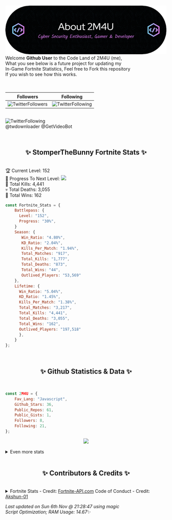 
  ![Header](./src/github-banner.png)
  <br>
  Welcome **Github User** to the Code Land of 2M4U (me),<br>
  What you see below is a future project for updating my<br>
  In-Game Fortnite Statistics, Feel free to Fork this repository<br>
  If you wish to see how this works.
  <br><br>
  <br>
  
  | Followers  | Following |
  | ---------- |:---------:|
  | ![TwitterFollowers](https://img.shields.io/badge/Twitter%20Followers-79-blue)  | ![TwitterFollowing](https://img.shields.io/badge/Twitter%20Following-220-blue)  |


  <br>![TwitterFollowing](https://img.shields.io/badge/Latest%20Tweet--blue)<br>
  @twdownloader @GetVideoBot
   
  <br><h2 align="center"> ✨ StomperTheBunny Fortnite Stats ✨</h2><br>
  🏆 Current Level: 152<br>
  🎉 Progress To Next Level: ![](https://geps.dev/progress/30)<br>
  🎯 Total Kills: 4,441<br>
  💀 Total Deaths: 3,055<br>
  👑 Total Wins: 162<br>

```js
const Fortnite_Stats = {
    Battlepass: {
      Level: "152",
      Progress: "30%",    
    }
    Season: { 
       Win_Ratio: "4.80%",
       KD_Ratio: "2.04%",
       Kills_Per_Match: "1.94%",
       Total_Matches: "917",
       Total_Kills: "1,777",
       Total_Deaths: "873",
       Total_Wins: "44",
       Outlived_Players: "53,569"
    },
    Lifetime: {
      Win_Ratio: "5.04%",
      KD_Ratio: "1.45%",
      Kills_Per_Match: "1.38%",
      Total_Matches: "3,217",
      Total_Kills: "4,441",
      Total_Deaths: "3,055",
      Total_Wins: "162",
      Outlived_Players: "197,518"
      },
    }
}; 
```


<br><h2 align="center"> ✨ Github Statistics & Data ✨</h2><br>

```js
const 2M4U = {
    Fav_Lang: "Javascript",
    Github_Stars: 36,
    Public_Repos: 61,
    Public_Gists: 1,
    Followers: 8,
    Following: 21,
}; 
```

<p align="center">
<img src="https://github-readme-streak-stats.herokuapp.com/?user=2M4U&theme=tokyonight">
</p>
<details>
  <summary>
      Even more stats
  </summary>
  <p align="center">
    <img src="https://github-profile-trophy.vercel.app/?username=2M4U&theme=dracula">
    <img src="https://github-readme-stats.vercel.app/api?username=2M4U&theme=tokyonight&count_private=true&show_icons=true&include_all_commits=true">
  </p>
</details>
<br><h2 align="center"> ✨ Contributors & Credits ✨</h2><br>
<details>
  <summary>
      Fortnite Stats - Credit: <a href="https://fortnite-api.com/?utm_source=github.com/2M4U/2M4U">Fortnite-API.com</a>
      Code of Conduct - Credit: <a href="https://github.com/Akshun-01">Akshun-01</a>
  </summary>
</details>

<!-- Last updated on Sun Nov 06 2022 21:28:47 GMT+0000 (Coordinated Universal Time) ;-;-->
<i>Last updated on  Sun 6th Nov @ 21:28:47 using magic<br>
Script Optimization; RAM Usage: 14.67</i>✨
